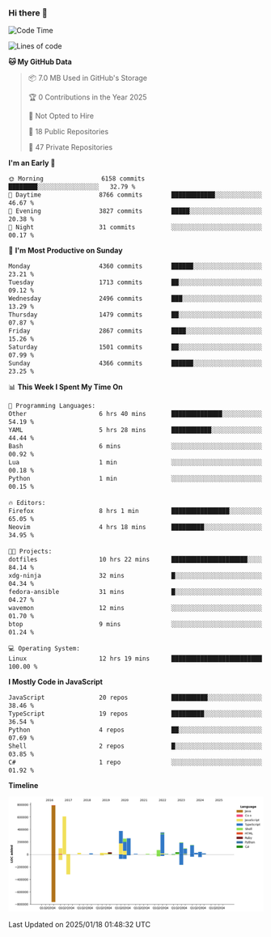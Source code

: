 ### Hi there 👋

<!--
**Clumsy-Coder/Clumsy-Coder** is a ✨ _special_ ✨ repository because its `README.md` (this file) appears on your GitHub profile.

Here are some ideas to get you started:

- 🔭 I’m currently working on ...
- 🌱 I’m currently learning ...
- 👯 I’m looking to collaborate on ...
- 🤔 I’m looking for help with ...
- 💬 Ask me about ...
- 📫 How to reach me: ...
- 😄 Pronouns: ...
- ⚡ Fun fact: ...
-->

<!-- anmol098/waka-readme-stats -->
<!--START_SECTION:waka-->
![Code Time](http://img.shields.io/badge/Code%20Time-1%2C124%20hrs%2014%20mins-blue)

![Lines of code](https://img.shields.io/badge/From%20Hello%20World%20I%27ve%20Written-3.5%20million%20lines%20of%20code-blue)

**🐱 My GitHub Data** 

> 📦 7.0 MB Used in GitHub's Storage 
 > 
> 🏆 0 Contributions in the Year 2025
 > 
> 🚫 Not Opted to Hire
 > 
> 📜 18 Public Repositories 
 > 
> 🔑 47 Private Repositories 
 > 
**I'm an Early 🐤** 

```text
🌞 Morning                6158 commits        ████████░░░░░░░░░░░░░░░░░   32.79 % 
🌆 Daytime                8766 commits        ████████████░░░░░░░░░░░░░   46.67 % 
🌃 Evening                3827 commits        █████░░░░░░░░░░░░░░░░░░░░   20.38 % 
🌙 Night                  31 commits          ░░░░░░░░░░░░░░░░░░░░░░░░░   00.17 % 
```
📅 **I'm Most Productive on Sunday** 

```text
Monday                   4360 commits        ██████░░░░░░░░░░░░░░░░░░░   23.21 % 
Tuesday                  1713 commits        ██░░░░░░░░░░░░░░░░░░░░░░░   09.12 % 
Wednesday                2496 commits        ███░░░░░░░░░░░░░░░░░░░░░░   13.29 % 
Thursday                 1479 commits        ██░░░░░░░░░░░░░░░░░░░░░░░   07.87 % 
Friday                   2867 commits        ████░░░░░░░░░░░░░░░░░░░░░   15.26 % 
Saturday                 1501 commits        ██░░░░░░░░░░░░░░░░░░░░░░░   07.99 % 
Sunday                   4366 commits        ██████░░░░░░░░░░░░░░░░░░░   23.25 % 
```


📊 **This Week I Spent My Time On** 

```text
💬 Programming Languages: 
Other                    6 hrs 40 mins       ██████████████░░░░░░░░░░░   54.19 % 
YAML                     5 hrs 28 mins       ███████████░░░░░░░░░░░░░░   44.44 % 
Bash                     6 mins              ░░░░░░░░░░░░░░░░░░░░░░░░░   00.92 % 
Lua                      1 min               ░░░░░░░░░░░░░░░░░░░░░░░░░   00.18 % 
Python                   1 min               ░░░░░░░░░░░░░░░░░░░░░░░░░   00.15 % 

🔥 Editors: 
Firefox                  8 hrs 1 min         ████████████████░░░░░░░░░   65.05 % 
Neovim                   4 hrs 18 mins       █████████░░░░░░░░░░░░░░░░   34.95 % 

🐱‍💻 Projects: 
dotfiles                 10 hrs 22 mins      █████████████████████░░░░   84.14 % 
xdg-ninja                32 mins             █░░░░░░░░░░░░░░░░░░░░░░░░   04.34 % 
fedora-ansible           31 mins             █░░░░░░░░░░░░░░░░░░░░░░░░   04.27 % 
wavemon                  12 mins             ░░░░░░░░░░░░░░░░░░░░░░░░░   01.70 % 
btop                     9 mins              ░░░░░░░░░░░░░░░░░░░░░░░░░   01.24 % 

💻 Operating System: 
Linux                    12 hrs 19 mins      █████████████████████████   100.00 % 
```

**I Mostly Code in JavaScript** 

```text
JavaScript               20 repos            ██████████░░░░░░░░░░░░░░░   38.46 % 
TypeScript               19 repos            █████████░░░░░░░░░░░░░░░░   36.54 % 
Python                   4 repos             ██░░░░░░░░░░░░░░░░░░░░░░░   07.69 % 
Shell                    2 repos             █░░░░░░░░░░░░░░░░░░░░░░░░   03.85 % 
C#                       1 repo              ░░░░░░░░░░░░░░░░░░░░░░░░░   01.92 % 
```



**Timeline**

![Lines of Code chart](https://raw.githubusercontent.com/Clumsy-Coder/Clumsy-Coder/main/assets/bar_graph.png)


 Last Updated on 2025/01/18 01:48:32 UTC
<!--END_SECTION:waka-->
